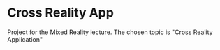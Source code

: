 # Cross Reality App

Project for the Mixed Reality lecture. The chosen topic is "Cross Reality Application"
